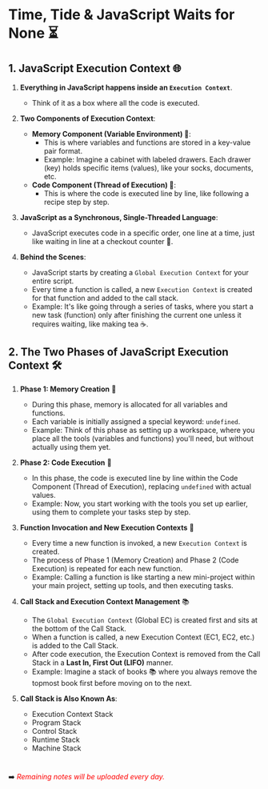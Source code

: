 # Time, Tide & JavaScript Waits for None ⏳
## 1. JavaScript Execution Context 🌐

1. **Everything in JavaScript happens inside an `Execution Context`**.
    - Think of it as a box where all the code is executed.

2. **Two Components of Execution Context**:
    - **Memory Component (Variable Environment) 🧠**: 
        - This is where variables and functions are stored in a key-value pair format.
        - Example: Imagine a cabinet with labeled drawers. Each drawer (key) holds specific items (values), like your socks, documents, etc.
    - **Code Component (Thread of Execution) 📝**:
        - This is where the code is executed line by line, like following a recipe step by step.

3. **JavaScript as a Synchronous, Single-Threaded Language**:
    - JavaScript executes code in a specific order, one line at a time, just like waiting in line at a checkout counter 🛒.

4. **Behind the Scenes**:
    - JavaScript starts by creating a `Global Execution Context` for your entire script.
    - Every time a function is called, a new `Execution Context` is created for that function and added to the call stack.
    - Example: It's like going through a series of tasks, where you start a new task (function) only after finishing the current one unless it requires waiting, like making tea ☕.

## 2. The Two Phases of JavaScript Execution Context 🛠️

1. **Phase 1: Memory Creation** 🧠
    - During this phase, memory is allocated for all variables and functions.
    - Each variable is initially assigned a special keyword: `undefined`.
    - Example: Think of this phase as setting up a workspace, where you place all the tools (variables and functions) you'll need, but without actually using them yet.

2. **Phase 2: Code Execution** 📝
    - In this phase, the code is executed line by line within the Code Component (Thread of Execution), replacing `undefined` with actual values.
    - Example: Now, you start working with the tools you set up earlier, using them to complete your tasks step by step.

3. **Function Invocation and New Execution Contexts** 🔄
    - Every time a new function is invoked, a new `Execution Context` is created.
    - The process of Phase 1 (Memory Creation) and Phase 2 (Code Execution) is repeated for each new function.
    - Example: Calling a function is like starting a new mini-project within your main project, setting up tools, and then executing tasks.

4. **Call Stack and Execution Context Management** 📚
    - The `Global Execution Context` (Global EC) is created first and sits at the bottom of the Call Stack.
    - When a function is called, a new Execution Context (EC1, EC2, etc.) is added to the Call Stack.
    - After code execution, the Execution Context is removed from the Call Stack in a **Last In, First Out (LIFO)** manner.
    - Example: Imagine a stack of books 📚 where you always remove the topmost book first before moving on to the next.

5. **Call Stack is Also Known As**:
    - Execution Context Stack
    - Program Stack
    - Control Stack
    - Runtime Stack
    - Machine Stack


#
➡️ <font color="red"><i>Remaining notes will be uploaded every day.</i></font>

